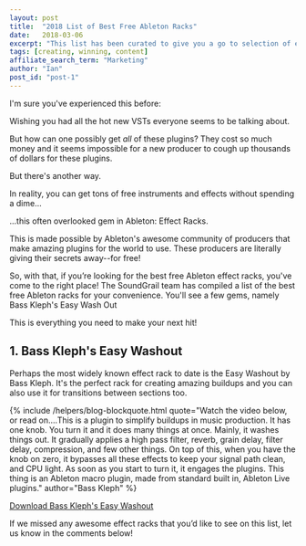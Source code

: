 ```yaml
---
layout: post
title:  "2018 List of Best Free Ableton Racks"
date:   2018-03-06
excerpt: "This list has been curated to give you a go to selection of every kind of processing effect rack you need for your electronic music workflow!."
tags: [creating, winning, content]
affiliate_search_term: "Marketing"
author: "Ian"
post_id: "post-1"
---
```

I'm sure you've experienced this before:

Wishing you had all the hot new VSTs everyone seems to be talking about.

But how can one possibly get _all_ of these plugins? They cost so much money and it seems impossible for a new producer to cough up thousands of dollars for these plugins.

But there's another way.

In reality, you can get tons of free instruments and effects without spending a dime...

...this often overlooked gem in Ableton: Effect Racks.

This is made possible by Ableton's awesome community of producers that make amazing plugins for the world to use. These producers are literally giving their secrets away--for free!


So, with that, if you’re looking for the best free Ableton effect racks, you've come to the right place! The SoundGrail team has compiled a list of the best free Ableton racks for your convenience. You'll see a few gems, namely Bass Kleph's Easy Wash Out

This is everything you need to make your next hit!


## 1. Bass Kleph's Easy Washout
Perhaps the most widely known effect rack to date is the Easy Washout by Bass Kleph. It's the perfect rack for creating amazing buildups and you can also use it for transitions between sections too.

{% include /helpers/blog-blockquote.html quote="Watch the video below, or read on....This is a plugin to simplify buildups in music production. It has one knob. You turn it and it does many things at once. Mainly, it washes things out. It gradually applies a high pass filter, reverb, grain delay, filter delay, compression, and few other things. On top of this, when you have the knob on zero, it bypasses all these effects to keep your signal path clean, and CPU light. As soon as you start to turn it, it engages the plugins. This thing is an Ableton macro plugin, made from standard built in, Ableton Live plugins." author="Bass Kleph" %}

[Download Bass Kleph's Easy Washout](http://www.basskleph.com/blog/2016/2/8/easy-wash-out-free-ableton-plugin)


If we missed any awesome effect racks that you’d like to see on this list, let us know in the comments below!
